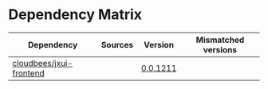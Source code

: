 # Dependency Matrix

Dependency | Sources | Version | Mismatched versions
---------- | ------- | ------- | -------------------
[cloudbees/jxui-frontend](https://github.com/cloudbees/jxui-frontend) |  | [0.0.1211](https://github.com/cloudbees/jxui-frontend/releases/tag/v0.0.1211) | 
